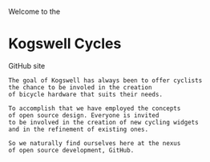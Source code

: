 Welcome to the
# Kogswell Cycles #
GitHub site

    The goal of Kogswell has always been to offer cyclists 
    the chance to be involed in the creation 
    of bicycle hardware that suits their needs.

    To accomplish that we have employed the concepts 
    of open source design. Everyone is invited 
    to be involved in the creation of new cycling widgets 
    and in the refinement of existing ones.

    So we naturally find ourselves here at the nexus 
    of open source development, GitHub.
